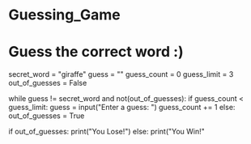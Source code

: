 # Guessing_Game
# Guess the correct word :)


secret_word = "giraffe"
guess = ""
guess_count = 0
guess_limit = 3
out_of_guesses = False

while guess != secret_word and not(out_of_guesses):
     if guess_count < guess_limit:
          guess = input("Enter a guess: ")
          guess_count += 1
     else:
          out_of_guesses = True

if out_of_guesses:
     print("You Lose!")
else:
     print("You Win!"
